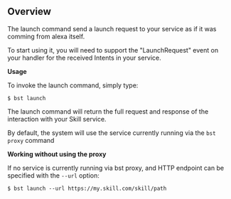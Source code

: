 
## Overview
The launch command send a launch request to your service as if it was comming from alexa itself.

To start using it, you will need to support the "LaunchRequest" event on your handler for the received Intents in your service.

**Usage**

To invoke the launch command, simply type:
```
$ bst launch
```

The launch command will return the full request and response of the interaction with your Skill service.

By default, the system will use the service currently running via the `bst proxy` command

**Working without using the proxy**

If no service is currently running via bst proxy, and HTTP endpoint can be specified with the `--url` option:
```
$ bst launch --url https://my.skill.com/skill/path
```

